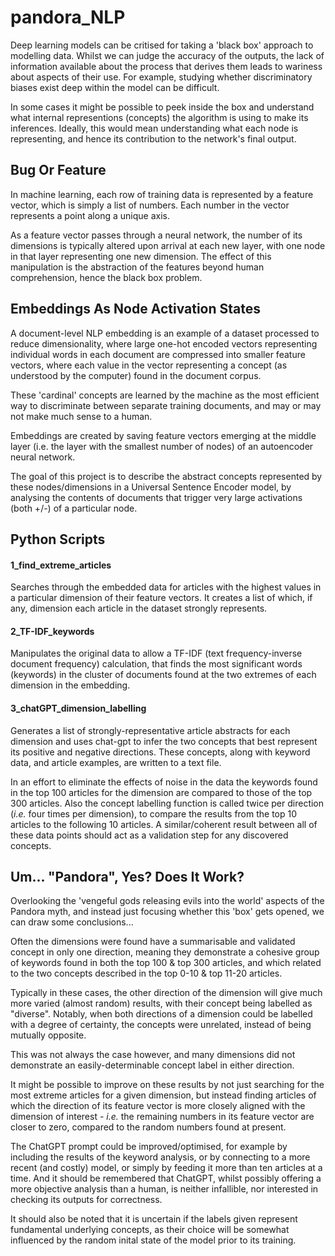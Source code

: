 # pandora_NLP

Deep learning models can be critised for taking a 'black box' approach to
modelling data.  Whilst we can judge the accuracy of the outputs, the lack of 
information available about the process that derives them leads to wariness 
about aspects of their use.  For example, studying whether discriminatory biases 
exist deep within the model can be difficult.

In some cases it might be possible to peek inside the box and understand what 
internal representions (concepts) the algorithm is using to make its inferences.
Ideally, this would mean understanding what each node is representing, and hence
its contribution to the network's final output.

## Bug Or Feature

In machine learning, each row of training data is represented by a feature
vector, which is simply a list of numbers.  Each number in the vector represents a point along a unique axis.

As a feature vector passes through a neural network, the number of its dimensions 
is typically altered upon arrival at each new layer, with one node in that layer
representing one new dimension.  The effect of this manipulation is the abstraction of the features beyond 
human comprehension, hence the black box problem.

## Embeddings As Node Activation States

A document-level NLP embedding is an example of a dataset processed to reduce 
dimensionality, where large one-hot encoded vectors representing individual words
in each document are compressed into smaller feature vectors, where each value in the vector representing
a concept (as understood by the computer) found in the document corpus.  

These 'cardinal' concepts are learned by the machine as the most efficient way to
discriminate between separate training documents, and may or may not make much sense to a 
human.

Embeddings are created by saving feature vectors emerging at the middle layer 
(i.e. the layer with the smallest number of nodes) of an autoencoder neural network.

The goal of this project is to describe the abstract concepts represented by these 
nodes/dimensions in a Universal Sentence Encoder model, by analysing the contents 
of documents that trigger very large activations (both +/-) of a particular node. 

## Python Scripts

#### 1_find_extreme_articles 

Searches through the embedded data for articles with the highest values in a particular
dimension of their feature vectors.  It creates a list of which, if any, dimension each
article in the dataset strongly represents.

#### 2_TF-IDF_keywords

Manipulates the original data to allow a TF-IDF (text frequency-inverse document 
frequency) calculation, that finds the most significant words (keywords) in the cluster
of documents found at the two extremes of each dimension in the embedding.

#### 3_chatGPT_dimension_labelling

Generates a list of strongly-representative article abstracts for each dimension and 
uses chat-gpt to infer the two concepts that best represent its positive and negative 
directions.  These concepts, along with keyword data, and article examples, are written
to a text file.

In an effort to eliminate the effects of noise in the data the keywords found in the 
top 100 articles for the dimension are compared to those of the top 300 articles.  Also
the concept labelling function is called twice per direction (_i.e._ four times per dimension),
to compare the results from the top 10 articles to the following 10 articles.  A similar/coherent
result between all of these data points should act as a validation step for any discovered concepts.

## Um... "Pandora", Yes?  Does It Work?

Overlooking the 'vengeful gods releasing evils into the world' aspects of the Pandora myth, and instead just focusing whether this 'box' gets opened, we can draw some conclusions...

Often the dimensions were found have a summarisable and validated concept in only one direction, meaning they demonstrate a cohesive group of keywords found in both the top 100 & top 300 articles, and which related to the two concepts described in the top 0-10 & top 11-20 articles.  

Typically in these cases, the other direction of the dimension will give much more varied (almost random) results, with their concept being labelled as "diverse".  Notably, when both directions of a dimension could be labelled with a degree of certainty, the concepts were unrelated, instead of being mutually opposite.

This was not always the case however, and many dimensions did not demonstrate an easily-determinable concept label in either direction.

It might be possible to improve on these results by not just searching for the most extreme articles for a given dimension, but instead finding articles of which the direction of its feature vector is more closely aligned with the dimension of interest - _i.e._ the remaining numbers in its feature vector are closer to zero, compared to the random numbers found at present.

The ChatGPT prompt could be improved/optimised, for example by including the results of the keyword analysis, or by connecting to a more recent (and costly) model, or simply by feeding it more than ten articles at a time.  And it should be remembered that ChatGPT, whilst possibly offering a more objective analysis than a human, is neither infallible, nor interested in checking its outputs for correctness.

It should also be noted that it is uncertain if the labels given represent fundamental underlying concepts, as their choice will be somewhat influenced by the random inital state of the model prior to its training.
